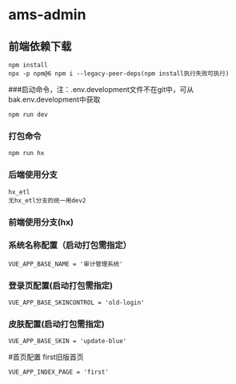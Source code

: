 # ams-admin

## 前端依赖下载
```
npm install
npx -p npm@6 npm i --legacy-peer-deps(npm install执行失败可执行)
```

###启动命令，注：.env.development文件不在git中，可从bak.env.development中获取
```
npm run dev
```

### 打包命令
```
npm run hx
```

### 后端使用分支
```
hx_etl
无hx_etl分支的统一用dev2
```
### 前端使用分支(hx)
### 系统名称配置（启动打包需指定）
```
VUE_APP_BASE_NAME = '审计管理系统'
```
### 登录页配置(启动打包需指定)
```
VUE_APP_BASE_SKINCONTROL = 'old-login'
```
### 皮肤配置(启动打包需指定)
```
VUE_APP_BASE_SKIN = 'update-blue'
```
#首页配置 first旧版首页
```
VUE_APP_INDEX_PAGE = 'first'
```

